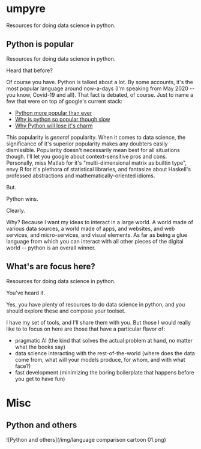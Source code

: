 # umpyre
Resources for doing data science in python. 

## Python is popular
Resources for doing data science in python. 

Heard that before?

Of course you have. Python is talked about a lot. By some accounts, it's the most popular language around now-a-days 
(I'm speaking from May 2020 -- you know, Covid-19 and all). That fact is debated, of course. Just to name a few that were on top of google's current stack:
- [Python more popular than ever](https://www.wired.com/story/python-language-more-popular-than-ever/)
- [Why is python so popular though slow](https://medium.com/@trungluongquang/why-python-is-popular-despite-being-super-slow-83a8320412a9)
- [Why Python will lose it's charm](https://analyticsindiamag.com/why-python-may-lose-its-charm-over-time/)

This popularity is _general_ popularity. When it comes to data science, the significance of it's superior popularity makes 
any doubters easily dismissible. Popularity doesn't necessarily mean best for all situations though. I'll let you google about context-sensitive pros and cons. Personally, miss Matlab for it's "multi-dimensional matrix as builtin type", envy R for it's plethora of statistical libraries, and fantasize about Haskell's professed abstractions and mathematically-oriented idioms. 

But.

Python wins.

Clearly.

Why? Because I want my ideas to interact in a large world. A world made of various data sources, a world made of apps, and websites, and web services, and micro-services, and visual elements. As far as being a glue language from which you can interact with all other pieces of the digital world -- python is an overall winner. 

## What's are focus here?

Resources for doing data science in python. 

You've heard it. 

Yes, you have plenty of resources to do data science in python, and you should explore these and compose your toolset. 

I have my set of tools, and I'll share them with you.
But those I would really like to to focus on here are those that have a particular flavor of:
- pragmatic AI (the kind that solves the actual problem at hand, no matter what the books say)
- data science interacting with the rest-of-the-world (where does the data come from, what will your models produce, for whom, and with what face?)
- fast development (minimizing the boring boilerplate that happens before you get to have fun)


# Misc

## Python and others

![Python and others](/img/language comparison cartoon 01.png)

